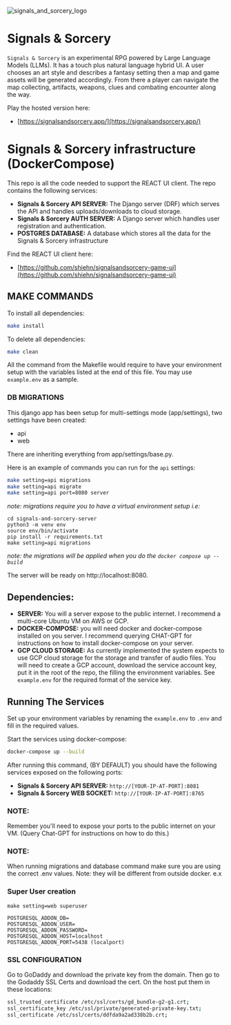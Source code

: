 ![signals_and_sorcery_logo](https://storage.googleapis.com/docs-assets/sas_logo.png)
# Signals & Sorcery

`Signals & Sorcery` is an experimental RPG powered by Large Language Models (LLMs).  It has a touch plus natural language hybrid UI. A user chooses an art style and describes a fantasy setting then a map and game assets will be generated accordingly.  From there a player can navigate the map collecting, artifacts, weapons, clues and combating encounter along the way.

Play the hosted version here:

- [https://signalsandsorcery.app/](https://signalsandsorcery.app/)

# Signals & Sorcery infrastructure (DockerCompose)

This repo is all the code needed to support the REACT UI client.  The repo contains the following services:

* **Signals & Sorcery API SERVER:** The Django server (DRF) which serves the API and handles uploads/downloads to cloud storage.
* **Signals & Sorcery AUTH SERVER:** A Django server which handles user registration and authentication.
* **POSTGRES DATABASE:** A database which stores all the data for the Signals & Sorcery infrastructure

Find the REACT UI client here:

- [https://github.com/shiehn/signalsandsorcery-game-ui](https://github.com/shiehn/signalsandsorcery-game-ui)
  
## MAKE COMMANDS

To install all dependencies:
```bash
make install
```

To delete all dependencies:
```bash
make clean
```

All the command from the Makefile would require to have your environment setup with the variables listed at the end of this file.
You may use `example.env` as a sample.

### DB MIGRATIONS

This django app has been setup for multi-settings mode (app/settings), two settings have been created:

* api
* web

There are inheriting everything from app/settings/base.py.

Here is an example of commands you can run for the `api` settings:


```bash
make setting=api migrations
make setting=api migrate
make setting=api port=8080 server
```

*note: migrations require you to have a virtual environment setup i.e:*
```
cd signals-and-sorcery-server
python3 -m venv env
source env/bin/activate
pip install -r requirements.txt
make setting=api migrations
```
*note: the migrations will be applied when you do the `docker compose up --build`*


The server will be ready on http://localhost:8080.


## Dependencies:

* **SERVER:** You will a server expose to the public internet.  I recommend a multi-core Ubuntu VM on AWS or GCP.
* **DOCKER-COMPOSE:** you will need docker and docker-compose installed on you server.  I recommend querying CHAT-GPT for instructions on how to install docker-compose on your server.
* **GCP CLOUD STORAGE:** As currently implemented the system expects to use GCP cloud storage for the storage and transfer of audio files.  You will need to create a GCP account, download the service account key, put it in the root of the repo, the filling the environment variables.  See `example.env` for the required format of the service key.


## Running The Services

Set up your environment variables by renaming the `example.env` to `.env` and fill in the required values.  

Start the services using docker-compose:

```bash
docker-compose up --build
````
After running this command, (BY DEFAULT) you should have the following services exposed on the following ports:

* **Signals & Sorcery API SERVER:** `http://[YOUR-IP-AT-PORT]:8081`
* **Signals & Sorcery WEB SOCKET:** `http://[YOUR-IP-AT-PORT]:8765`

### NOTE:

Remember you'll need to expose your ports to the public internet on your VM.  (Query Chat-GPT for instructions on how to do this.)

### NOTE:
When running migrations and database command make sure you are using the correct .env values.  Note: they will be different from outside docker. e.x

### Super User creation
```
make setting=web superuser
```

```
POSTGRESQL_ADDON_DB=
POSTGRESQL_ADDON_USER=
POSTGRESQL_ADDON_PASSWORD=
POSTGRESQL_ADDON_HOST=localhost
POSTGRESQL_ADDON_PORT=5438 (localport)
```


### SSL CONFIGURATION

Go to GoDaddy and download the private key from the domain.  Then go to the Godaddy SSL Certs and download the cert.
On the host put them in these locations:
```bash
ssl_trusted_certificate /etc/ssl/certs/gd_bundle-g2-g1.crt;
ssl_certificate_key /etc/ssl/private/generated-private-key.txt;
ssl_certificate /etc/ssl/certs/ddfda9a2ad338b2b.crt;
```


